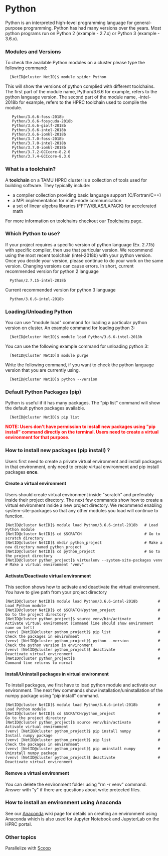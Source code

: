 # Python

Python is an interpreted high-level programming language for
general-purpose programming. Python has had many versions over the
years. Most python programs run on Python 2 (example - 2.7.x) or Python
3 (example - 3.6.x).

### Modules and Versions

To check the available Python modules on a cluster please type the
following command:

`  [NetID@cluster NetID]$ module spider Python`

This will show the versions of python complied with different
toolchains. The first part of the module name, Python/3.6.6 for example,
refers to the python language version. The second part of the module
name, -intel-2018b for example, refers to the HPRC toolchain used to
compile the module.

       Python/3.6.6-foss-2018b
       Python/3.6.6-fosscuda-2018b
       Python/3.6.6-giolf-2018b
       Python/3.6.6-intel-2018b
       Python/3.6.6-iomkl-2018b
       Python/3.7.0-foss-2018b
       Python/3.7.0-intel-2018b
       Python/3.7.0-iomkl-2018b
       Python/3.7.2-GCCcore-8.2.0
       Python/3.7.4-GCCcore-8.3.0

### What is a toolchain?

A **toolchain** on a TAMU HPRC cluster is a collection of tools used for
building software. They typically include:

  - a compiler collection providing basic language support
    (C/Fortran/C++)
  - a MPI implementation for multi-node communication
  - a set of linear algebra libraries (FFTW/BLAS/LAPACK) for accelerated
    math

For more information on toolchains checkout our [ Toolchains
](/kb3/Software/useful-tools/SW@Toolchains/ "wikilink") page.

### Which Python to use?

If your project requires a specific version of python language (Ex.
2.7.15) with specific compiler, then use that particular version. We
recommend using the most recent toolchain (intel-2018b) with your python
version. Once you decide your version, please continue to do your work
on the same version. Changing versions can cause errors. In short,
current recommended version for python 2 language

`  Python/2.7.15-intel-2018b`

Current recommended version for python 3 language

`  Python/3.6.6-intel-2018b`

### Loading/Unloading Python

You can use "module load" command for loading a particular python
version on cluster. An example command for loading python 3:

`  [NetID@cluster NetID]$ module load Python/3.6.6-intel-2018b`

You can use the following example command for unloading python 3:

`  [NetID@cluster NetID]$ module purge `

Write the following command, if you want to check the python language
version that you are currently using.

`  [NetID@cluster NetID]$ python --version`

### Default Python Packages (pip)

Python is useful if it has many packages. The "pip list" command will
show the default python packages available.

`  [NetID@cluster NetID]$ pip list`

**<span style="color:red;"> NOTE: Users don't have permission to install
new packages using "pip install" command directly on the terminal. Users
need to create a virtual environment for that purpose.</span>**

### How to install new packages (pip install) ?

Users first need to create a private virtual environment and install
packages in that environment, only need to create virtual environment
and pip install packages **once**.

#### Create a virtual environment

Users should create virtual environment inside "scratch" and preferably
inside their project directory. The next few commands show how to create
a virtual environment inside a new project directory. We recommend
enabling system-site-packages so that any other modules you load will
continue to function.

    [NetID@cluster NetID]$ module load Python/3.6.6-intel-2018b   # Load Python module
    [NetID@cluster NetID]$ cd $SCRATCH                            # Go to scratch directory
    [NetID@cluster NetID]$ mkdir python_project                   # Make a new directory named python_project
    [NetID@cluster NetID]$ cd python_project                      # Go to the project directory
    [NetID@cluster python_project]$ virtualenv --system-site-packages venv               # Make a virtual environment "venv"

#### Activate/Deactivate virtual environment

This section shows how to activate and deactivate the virtual
environment. You have to give path from your project directory

    [NetID@cluster NetID]$ module load Python/3.6.6-intel-2018b         # Load Python module
    [NetID@cluster NetID]$ cd $SCRATCH/python_project                   # Go to the project directory
    [NetID@cluster python_project]$ source venv/bin/activate            # Activate virtual environment (Command line should show environment name on left)
    (venv) [NetID@cluster python_project]$ pip list                     # Check the packages in environment
    (venv) [NetID@cluster python_project]$ python --version             # Check the python version in environment
    (venv) [NetID@cluster python_project]$ deactivate                   # Deactivate virtual environment
    [NetID@cluster python_project]$                                     # Command line returns to normal

#### Install/Uninstall packages in virtual environment

To install packages, we first have to load python module and activate
our environment. The next few commands show installation/uninstallation
of the numpy package using "pip install" command.

    [NetID@cluster NetID]$ module load Python/3.6.6-intel-2018b         # Load Python module
    [NetID@cluster NetID]$ cd $SCRATCH/python_project                   # Go to the project directory
    [NetID@cluster python_project]$ source venv/bin/activate            # Activate virtual environment 
    (venv) [NetID@cluster python_project]$ pip install numpy            # Install numpy package
    (venv) [NetID@cluster python_project]$ pip list                     # Check the packages in environment
    (venv) [NetID@cluster python_project]$ pip uninstall numpy          # Uninstall numpy package
    (venv) [NetID@cluster python_project]$ deactivate                   # Deactivate virtual environment

#### Remove a virtual environment

You can delete the environment folder using "rm -r venv" command. Answer
with "y" if there are questions about write protected files.

### How to install an environment using Anaconda

See our [Anaconda](/kb3/Software/ANACONDA/SW@Anaconda/ "wikilink") wiki page for details on
creating an environment using Anaconda which is also used for Jupyter
Notebook and JupyterLab on the HPRC portal.

### Other topics

Parallelize with [ Scoop](/kb3/Software/Python/SW@Python@Scoop/ "wikilink")
